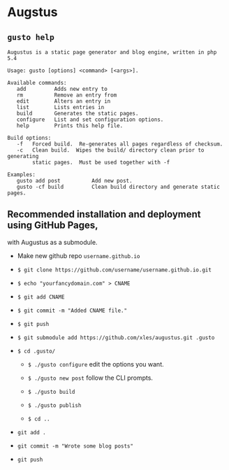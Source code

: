 # Augstus
## `gusto help`

```
Augustus is a static page generator and blog engine, written in php 5.4

Usage: gusto [options] <command> [<args>].

Available commands:
   add         Adds new entry to 
   rm          Remove an entry from
   edit        Alters an entry in
   list        Lists entries in
   build       Generates the static pages.
   configure   List and set configuration options.
   help        Prints this help file.

Build options:
   -f   Forced build.  Re-generates all pages regardless of checksum.
   -c   Clean build.  Wipes the build/ directory clean prior to generating
        static pages.  Must be used together with -f

Examples:
   gusto add post          Add new post.
   gusto -cf build         Clean build directory and generate static pages.
```

## Recommended installation and deployment using GitHub Pages, 
with Augustus as a submodule.

* Make new github repo `username.github.io`

* `$ git clone https://github.com/username/username.github.io.git`

* `$ echo "yourfancydomain.com" > CNAME`

* `$ git add CNAME`

* `$ git commit -m "Added CNAME file."`

* `$ git push`

* `$ git submodule add https://github.com/xles/augustus.git .gusto`

* `$ cd .gusto/`

  * `$ ./gusto configure` edit the options you want.

  * `$ ./gusto new post` follow the CLI prompts.

  * `$ ./gusto build`

  * `$ ./gusto publish`

  * `$ cd ..`

* `git add .`

* `git commit -m "Wrote some blog posts"`

* `git push`
